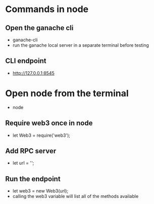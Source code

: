 # Commands in node

## Open the ganache cli
- ganache-cli
- run the ganache local server in a separate terminal before testing

## CLI endpoint 
- http://127.0.0.1:8545

# Open node from the terminal 
- node

## Require web3 once in node
- let Web3 = require('web3');

## Add RPC server
- let url = '<endpoint url>'; 

## Run the endpoint
- let web3 = new Web3(url);
- calling the web3 variable will list all of the methods available 